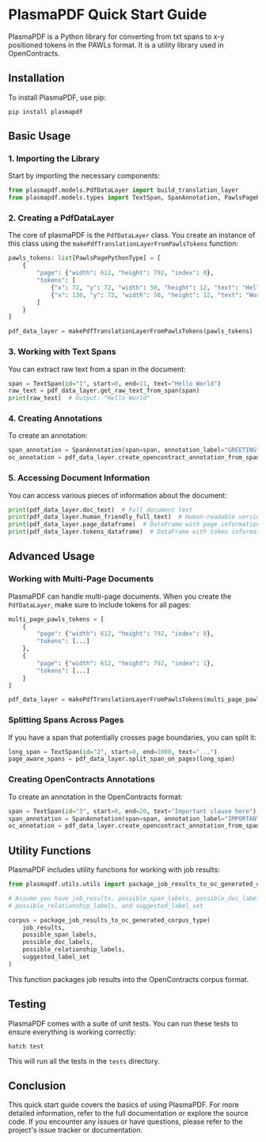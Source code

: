 # PlasmaPDF Quick Start Guide

PlasmaPDF is a Python library for converting from txt spans to x-y positioned tokens in the PAWLs format. It is a utility library used in OpenContracts. 

## Installation

To install PlasmaPDF, use pip:

```
pip install plasmapdf
```

## Basic Usage

### 1. Importing the Library

Start by importing the necessary components:

```python
from plasmapdf.models.PdfDataLayer import build_translation_layer
from plasmapdf.models.types import TextSpan, SpanAnnotation, PawlsPagePythonType
```

### 2. Creating a PdfDataLayer

The core of plasmaPDF is the `PdfDataLayer` class. You create an instance of this class using
the `makePdfTranslationLayerFromPawlsTokens` function:

```python
pawls_tokens: list[PawlsPagePythonType] = [
    {
        "page": {"width": 612, "height": 792, "index": 0},
        "tokens": [
            {"x": 72, "y": 72, "width": 50, "height": 12, "text": "Hello"},
            {"x": 130, "y": 72, "width": 50, "height": 12, "text": "World"}
        ]
    }
]

pdf_data_layer = makePdfTranslationLayerFromPawlsTokens(pawls_tokens)
```

### 3. Working with Text Spans

You can extract raw text from a span in the document:

```python
span = TextSpan(id="1", start=0, end=11, text="Hello World")
raw_text = pdf_data_layer.get_raw_text_from_span(span)
print(raw_text)  # Output: "Hello World"
```

### 4. Creating Annotations

To create an annotation:

```python
span_annotation = SpanAnnotation(span=span, annotation_label="GREETING")
oc_annotation = pdf_data_layer.create_opencontract_annotation_from_span(span_annotation)
```

### 5. Accessing Document Information

You can access various pieces of information about the document:

```python
print(pdf_data_layer.doc_text)  # Full document text
print(pdf_data_layer.human_friendly_full_text)  # Human-readable version of the text
print(pdf_data_layer.page_dataframe)  # DataFrame with page information
print(pdf_data_layer.tokens_dataframe)  # DataFrame with token information
```

## Advanced Usage

### Working with Multi-Page Documents

PlasmaPDF can handle multi-page documents. When you create the `PdfDataLayer`, make sure to include tokens for all
pages:

```python
multi_page_pawls_tokens = [
    {
        "page": {"width": 612, "height": 792, "index": 0},
        "tokens": [...]
    },
    {
        "page": {"width": 612, "height": 792, "index": 1},
        "tokens": [...]
    }
]

pdf_data_layer = makePdfTranslationLayerFromPawlsTokens(multi_page_pawls_tokens)
```

### Splitting Spans Across Pages

If you have a span that potentially crosses page boundaries, you can split it:

```python
long_span = TextSpan(id="2", start=0, end=1000, text="...")
page_aware_spans = pdf_data_layer.split_span_on_pages(long_span)
```

### Creating OpenContracts Annotations

To create an annotation in the OpenContracts format:

```python
span = TextSpan(id="3", start=0, end=20, text="Important clause here")
span_annotation = SpanAnnotation(span=span, annotation_label="IMPORTANT_CLAUSE")
oc_annotation = pdf_data_layer.create_opencontract_annotation_from_span(span_annotation)
```

## Utility Functions

PlasmaPDF includes utility functions for working with job results:

```python
from plasmapdf.utils.utils import package_job_results_to_oc_generated_corpus_type

# Assume you have job_results, possible_span_labels, possible_doc_labels, 
# possible_relationship_labels, and suggested_label_set

corpus = package_job_results_to_oc_generated_corpus_type(
    job_results,
    possible_span_labels,
    possible_doc_labels,
    possible_relationship_labels,
    suggested_label_set
)
```

This function packages job results into the OpenContracts corpus format.

## Testing

PlasmaPDF comes with a suite of unit tests. You can run these tests to ensure everything is working correctly:

```
hatch test
```

This will run all the tests in the `tests` directory.

## Conclusion

This quick start guide covers the basics of using PlasmaPDF. For more detailed information, refer to the full
documentation or explore the source code. If you encounter any issues or have questions, please refer to the project's
issue tracker or documentation.
